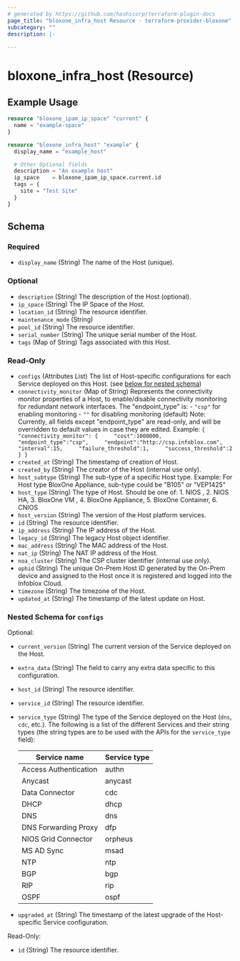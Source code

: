 ```yaml
---
# generated by https://github.com/hashicorp/terraform-plugin-docs
page_title: "bloxone_infra_host Resource - terraform-provider-bloxone"
subcategory: ""
description: |-
  
---
```


# bloxone_infra_host (Resource)



## Example Usage

```terraform
resource "bloxone_ipam_ip_space" "current" {
  name = "example-space"
}

resource "bloxone_infra_host" "example" {
  display_name = "example_host"

  # Other Optional fields
  description = "An example host"
  ip_space    = bloxone_ipam_ip_space.current.id
  tags = {
    site = "Test Site"
  }
}
```

<!-- schema generated by tfplugindocs -->
## Schema

### Required

- `display_name` (String) The name of the Host (unique).

### Optional

- `description` (String) The description of the Host (optional).
- `ip_space` (String) The IP Space of the Host.
- `location_id` (String) The resource identifier.
- `maintenance_mode` (String)
- `pool_id` (String) The resource identifier.
- `serial_number` (String) The unique serial number of the Host.
- `tags` (Map of String) Tags associated with this Host.

### Read-Only

- `configs` (Attributes List) The list of Host-specific configurations for each Service deployed on this Host. (see [below for nested schema](#nestedatt--configs))
- `connectivity_monitor` (Map of String) Represents the connectivity monitor properties of a Host, to enable/disable connectivity monitoring for redundant network interfaces.  The "endpoint_type" is: - `"csp"` for enabling monitoring - `""` for disabling monitoring (default)  Note: Currently, all fields except "endpoint_type" are read-only, and will be overridden to default values in case they are edited.  Example: ``` {   "connectivity_monitor": {     "cost":1000000,     "endpoint_type":"csp",     "endpoint":"http://csp.infoblox.com",     "interval":15,     "failure_threshold":1,     "success_threshold":2   } } ```
- `created_at` (String) The timestamp of creation of Host.
- `created_by` (String) The creator of the Host (internal use only).
- `host_subtype` (String) The sub-type of a specific Host type.  Example: For Host type BloxOne Appliance, sub-type could be "B105" or "VEP1425"
- `host_type` (String) The type of Host.  Should be one of: 1. NIOS , 2. NIOS HA, 3. BloxOne VM , 4. BloxOne Appliance, 5. BloxOne Container, 6. CNIOS
- `host_version` (String) The version of the Host platform services.
- `id` (String) The resource identifier.
- `ip_address` (String) The IP address of the Host.
- `legacy_id` (String) The legacy Host object identifier.
- `mac_address` (String) The MAC address of the Host.
- `nat_ip` (String) The NAT IP address of the Host.
- `noa_cluster` (String) The CSP cluster identifier (internal use only).
- `ophid` (String) The unique On-Prem Host ID generated by the On-Prem device and assigned to the Host once it is registered and logged into the Infoblox Cloud.
- `timezone` (String) The timezone of the Host.
- `updated_at` (String) The timestamp of the latest update on Host.

<a id="nestedatt--configs"></a>
### Nested Schema for `configs`

Optional:

- `current_version` (String) The current version of the Service deployed on the Host.
- `extra_data` (String) The field to carry any extra data specific to this configuration.
- `host_id` (String) The resource identifier.
- `service_id` (String) The resource identifier.
- `service_type` (String) The type of the Service deployed on the Host (`dns`, `cdc`, etc.). The following is a list of the different Services and their string types (the string types are to be used with the APIs for the `service_type` field):

  | Service name | Service type | 
  | ------ | ------ | 
  | Access Authentication | authn | 
  | Anycast | anycast | 
  | Data Connector | cdc | 
  | DHCP | dhcp | 
  | DNS | dns | 
  | DNS Forwarding Proxy | dfp | 
  | NIOS Grid Connector | orpheus | 
  | MS AD Sync | msad | 
  | NTP | ntp | 
  | BGP | bgp | 
  | RIP | rip | 
  | OSPF | ospf |
- `upgraded_at` (String) The timestamp of the latest upgrade of the Host-specific Service configuration.

Read-Only:

- `id` (String) The resource identifier.
